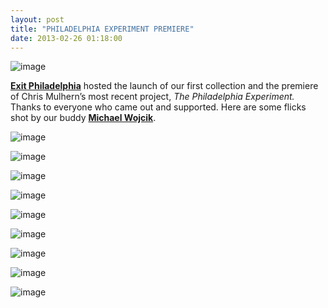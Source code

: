 ```yaml
---
layout: post
title: "PHILADELPHIA EXPERIMENT PREMIERE"
date: 2013-02-26 01:18:00
---
```


<p><img alt="image" src="http://media.tumblr.com/0cccf3a85c286efaa76ace4a8fc55755/tumblr_inline_miszktsB1p1qz4rgp.jpg"/></p>
<p><strong><a href="http://exitphiladelphia.com/">Exit Philadelphia</a></strong> hosted the launch of our first collection and the premiere of Chris Mulhern&#8217;s most recent project, <em>The Philadelphia Experiment.</em> Thanks to everyone who came out and supported. Here are some flicks shot by our buddy <strong><a href="http://michaelmwojcik.tumblr.com/">Michael Wojcik</a></strong>.</p>
<p><img alt="image" src="http://media.tumblr.com/c56424454401f3a92484c0dbf25f949a/tumblr_inline_miszkbFDR91qz4rgp.jpg"/></p>
<p><img alt="image" src="http://media.tumblr.com/5e04e9c8a97a488e7c6b7287f4560ab4/tumblr_inline_miszkiM4Ye1qz4rgp.jpg"/></p>
<p><img alt="image" src="http://media.tumblr.com/7d6f3f991da69e0edcc7cb9360b02667/tumblr_inline_miszl8szto1qz4rgp.jpg"/></p>
<p><img alt="image" src="http://media.tumblr.com/f1b6a861f788d82493fb5bf460d7a247/tumblr_inline_miszlcP3gL1qz4rgp.jpg"/></p>
<p><img alt="image" src="http://media.tumblr.com/c03a0aaab00006fec6b7f3401c7e62eb/tumblr_inline_miszlgo4pi1qz4rgp.jpg"/></p>
<p><img alt="image" src="http://media.tumblr.com/f2cb32c10f1ee220ed0aa93c60a7ab9c/tumblr_inline_miszljmSYm1qz4rgp.jpg"/></p>
<p><img alt="image" src="http://media.tumblr.com/90e50a454e9f9aabba89eb96537f811e/tumblr_inline_miszloO9QM1qz4rgp.jpg"/></p>
<p><img alt="image" src="http://media.tumblr.com/ad96d8e754348509c223dafc9acc1ae0/tumblr_inline_miszls7A8m1qz4rgp.jpg"/></p>
<p><img alt="image" src="http://media.tumblr.com/0987380c2c747c35c0bd5670f6042dd8/tumblr_inline_miszlw1MLU1qz4rgp.jpg"/></p>
